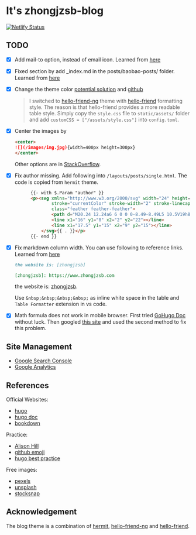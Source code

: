 # It's zhongjzsb-blog

[![Netlify Status](https://api.netlify.com/api/v1/badges/f0111f58-fcf4-451f-9a3d-4062b9ab619d/deploy-status)](https://app.netlify.com/sites/zhongjzsb/deploys)

## TODO

- [x] Add mail-to option, instead of email icon. Learned from [here](https://github.com/Track3/hermit/issues/30)
- [x] Fixed section by add _index.md in the posts/baobao-posts/ folder. Learned from [here](https://gohugo.io/content-management/sections/)
- [x] Change the theme color [potential solution](https://discourse.gohugo.io/t/change-highlight-color-in-hermit-theme/20564/10) and [github](https://github.com/Track3/hermit/issues/58)
  > I switched to [hello-friend-ng](https://github.com/rhazdon/hugo-theme-hello-friend-ng) theme with [hello-friend](https://github.com/panr/hugo-theme-hello-friend) formatting style. The reason is that hello-friend provides a more readable table style. Simply copy the `style.css` file to `static/assets/` folder and add `customCSS = ["/assets/style.css"]` into `config.toml`.
- [x] Center the images by

    ```markdown
    <center>
    ![](/images/img.jpg){width=400px height=300px}
    </center>
    ```

    Other options are in [StackOverflow](https://stackoverflow.com/questions/24677642/centering-image-and-text-in-r-markdown-for-a-pdf-report/38074465).
- [x] Fix author missing. Add following into `/layouts/posts/single.html`. The code is copied from `hermit` theme.

  ```html
        {{- with $.Param "author" }}
        <p><svg xmlns="http://www.w3.org/2000/svg" width="24" height="24" viewBox="0 0 24 24" fill="none"
                stroke="currentColor" stroke-width="2" stroke-linecap="round" stroke-linejoin="round"
                class="feather feather-feather">
                <path d="M20.24 12.24a6 6 0 0 0-8.49-8.49L5 10.5V19h8.5z"></path>
                <line x1="16" y1="8" x2="2" y2="22"></line>
                <line x1="17.5" y1="15" x2="9" y2="15"></line>
            </svg>{{ . }}</p>
        {{- end }}
  ```

- [x] Fix markdown column width. You can use following to reference links. Learned from [here](https://github.com/adam-p/markdown-here/wiki/Markdown-Cheatsheet)

    ```markdown
    the website is: [zhongjzsb]

    [zhongjzsb]: https://www.zhongjzsb.com
    ```

    the website is: [zhongjzsb].

    Use `&nbsp;&nbsp;&nbsp;&nbsp;` as inline white space in the table and `Table Formatter` extension in vs code.

    [zhongjzsb]: https://www.zhongjzsb.com

- [x] Math formula does not work in mobile browser. First tried [GoHugo Doc](https://www.gohugo.org/doc/tutorials/mathjax_en/) without luck. Then googled [this site](https://divadnojnarg.github.io/blog/mathjax/) and used the second method to fix this problem.

## Site Management

- [Google Search Console](https://search.google.com/search-console/about)
- [Google Analytics](https://analytics.google.com/analytics/)

## References

Official Websites:

- [hugo](https://www.gohugo.org/theme/casper/)
- [hugo doc](https://gohugo.io/getting-started/)
- [bookdown](https://rachaellappan.github.io/bookdown/)

Practice:

- [Alison Hill](https://alison.rbind.io/)
- [github emoji](https://gist.github.com/rxaviers/7360908)
- [hugo best practice](https://github.com/spech66/hugo-best-practices)

Free images:

- [pexels](https://www.pexels.com/)
- [unsplash](https://unsplash.com/)
- [stocksnap](https://stocksnap.io/)

## Acknowledgement

The blog theme is a combination of [hermit](https://github.com/Track3/hermit), [hello-friend-ng](https://github.com/rhazdon/hugo-theme-hello-friend-ng) and [hello-friend](https://github.com/panr/hugo-theme-hello-friend).
